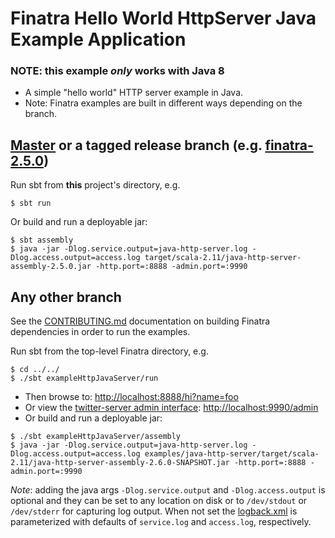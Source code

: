 # Finatra Hello World HttpServer Java Example Application

### NOTE: this example *only* works with Java 8

* A simple "hello world" HTTP server example in Java.
* Note: Finatra examples are built in different ways depending on the branch.

[Master](https://github.com/twitter/finatra/tree/master) or a tagged release branch (e.g. [finatra-2.5.0](https://github.com/twitter/finatra/tree/finatra-2.5.0))
----------------------------------------------------------
Run sbt from **this** project's directory, e.g.
```
$ sbt run
```

Or build and run a deployable jar:
```
$ sbt assembly
$ java -jar -Dlog.service.output=java-http-server.log -Dlog.access.output=access.log target/scala-2.11/java-http-server-assembly-2.5.0.jar -http.port=:8888 -admin.port=:9990
```

Any other branch
----------------
See the [CONTRIBUTING.md](../../CONTRIBUTING.md#building-dependencies) documentation on building Finatra dependencies in order to run the examples.

Run sbt from the top-level Finatra directory, e.g.
```
$ cd ../../
$ ./sbt exampleHttpJavaServer/run
```
* Then browse to: [http://localhost:8888/hi?name=foo](http://localhost:8888/hi?name=foo)
* Or view the [twitter-server admin interface](https://twitter.github.io/twitter-server/Features.html#admin-http-interface): [http://localhost:9990/admin](http://localhost:9990/admin)
* Or build and run a deployable jar:
```
$ ./sbt exampleHttpJavaServer/assembly
$ java -jar -Dlog.service.output=java-http-server.log -Dlog.access.output=access.log examples/java-http-server/target/scala-2.11/java-http-server-assembly-2.6.0-SNAPSHOT.jar -http.port=:8888 -admin.port=:9990
```
*Note*: adding the java args `-Dlog.service.output` and `-Dlog.access.output` is optional and they can be set to any location on disk or to `/dev/stdout` or `/dev/stderr` for capturing log output. When not set the [logback.xml](./src/main/resources/logback.xml) is parameterized with defaults of `service.log` and `access.log`, respectively.